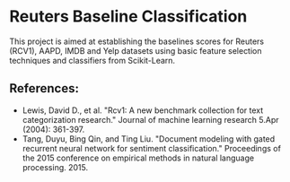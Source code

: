 # Reuters Baseline Classification
This project is aimed at establishing the baselines scores for Reuters (RCV1), AAPD, IMDB and Yelp datasets using basic feature selection techniques and classifiers from Scikit-Learn.

## References:
* Lewis, David D., et al. "Rcv1: A new benchmark collection for text categorization research." Journal of machine learning research 5.Apr (2004): 361-397.
* Tang, Duyu, Bing Qin, and Ting Liu. "Document modeling with gated recurrent neural network for sentiment classification." Proceedings of the 2015 conference on empirical methods in natural language processing. 2015.
